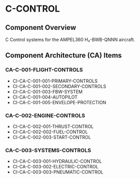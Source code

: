 # C-CONTROL

## Component Overview
C Control systems for the AMPEL360 H₂-BWB-QNNN aircraft.

## Component Architecture (CA) Items

### CA-C-001-FLIGHT-CONTROLS
- CI-CA-C-001-001-PRIMARY-CONTROLS
- CI-CA-C-001-002-SECONDARY-CONTROLS
- CI-CA-C-001-003-FBW-SYSTEM
- CI-CA-C-001-004-AUTOPILOT
- CI-CA-C-001-005-ENVELOPE-PROTECTION

### CA-C-002-ENGINE-CONTROLS
- CI-CA-C-002-001-THRUST-CONTROL
- CI-CA-C-002-002-FUEL-CONTROL
- CI-CA-C-002-003-START-CONTROL

### CA-C-003-SYSTEMS-CONTROLS
- CI-CA-C-003-001-HYDRAULIC-CONTROL
- CI-CA-C-003-002-ELECTRIC-CONTROL
- CI-CA-C-003-003-PNEUMATIC-CONTROL
